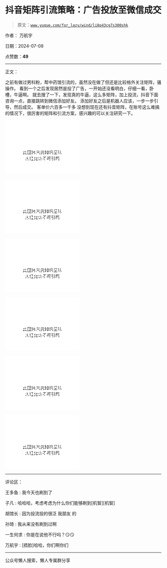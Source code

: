 # 抖音矩阵引流策略：广告投放至微信成交

> 原文：[`www.yuque.com/for_lazy/wind/li8p43cg7s300shk`](https://www.yuque.com/for_lazy/wind/li8p43cg7s300shk)

作者： 万航宇

日期：2024-07-08

点赞数：**49**

* * *

正文：

之前有做过男科粉，帮中药馆引流的，虽然没在做了但还是比较格外关注矩阵，骚操作。 看到一个之后发现居然是投了广告，一开始还没看明白，仔细一看，卧槽，牛逼啊。
就去搜了一下，发现真的牛逼，这么多矩阵，加上投流，抖音下面咨询一点，直接跳转到微信添加好友。 添加好友之后是机器人应该，一步一步引导，然后成交。
客单价六百多一千多 没想到现在还有抖音矩阵，在账号这么难搞的情况下，很厉害的矩阵和引流方案，感兴趣的可以关注研究一下。

![](img/ca14fc5cc47cceef6db399cef48c2965.png "None")

![](img/f188b384484d63bd085c78a262aa8f58.png "None")

![](img/a93dbd68db49df10eae389a74e943bb2.png "None")

![](img/2c9c65ead1dea2e296f16d99e5ed35c5.png "None")

![](img/5de834c80fb4737969134eb070a2851f.png "None")

![](img/054b9e6e06ee8ab328e318c765d69a95.png "None")

* * *

评论区：

王多鱼 : 我今天也刷到了

子凡 : 哈哈哈，考虑考虑为什么你们能够刷到[机智][机智]

胡馆长 : 因为投流投的很泛 我朋友 的

孙琦 : 我从来没有刷到过啊

一生何求 : 你是在说他不行吗？😏😏

万航宇 : [捂脸]哈哈，你们啊你们

* * *

公众号懒人搜索，懒人专属群分享